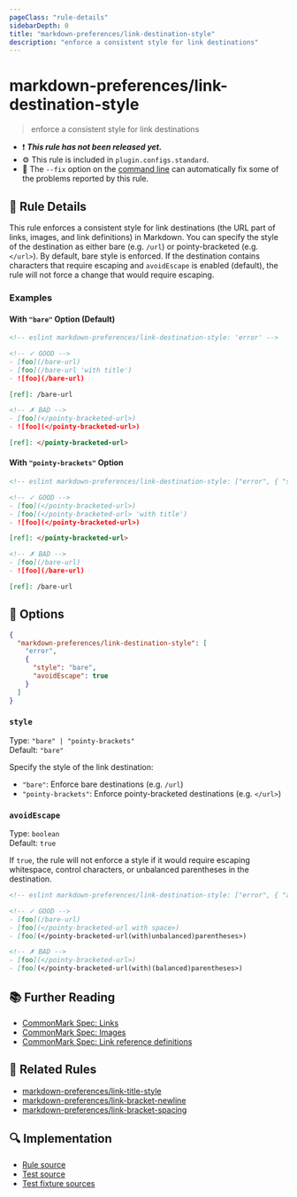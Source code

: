 ```yaml
---
pageClass: "rule-details"
sidebarDepth: 0
title: "markdown-preferences/link-destination-style"
description: "enforce a consistent style for link destinations"
---
```


# markdown-preferences/link-destination-style

> enforce a consistent style for link destinations

- ❗ <badge text="This rule has not been released yet." vertical="middle" type="error"> **_This rule has not been released yet._** </badge>
- ⚙️ This rule is included in `plugin.configs.standard`.
- 🔧 The `--fix` option on the [command line](https://eslint.org/docs/user-guide/command-line-interface#fixing-problems) can automatically fix some of the problems reported by this rule.

## 📖 Rule Details

This rule enforces a consistent style for link destinations (the URL part of links, images, and link definitions) in Markdown.
You can specify the style of the destination as either bare (e.g. `/url`) or pointy-bracketed (e.g. `</url>`).
By default, bare style is enforced. If the destination contains characters that require escaping and `avoidEscape` is enabled (default), the rule will not force a change that would require escaping.

### Examples

#### With `"bare"` Option (Default)

<!-- prettier-ignore-start -->

<!-- eslint-skip -->

```md
<!-- eslint markdown-preferences/link-destination-style: 'error' -->

<!-- ✓ GOOD -->
- [foo](/bare-url)
- [foo](/bare-url 'with title')
- ![foo](/bare-url)

[ref]: /bare-url

<!-- ✗ BAD -->
- [foo](</pointy-bracketed-url>)
- ![foo](</pointy-bracketed-url>)

[ref]: </pointy-bracketed-url>
```

<!-- prettier-ignore-end -->

#### With `"pointy-brackets"` Option

<!-- prettier-ignore-start -->

<!-- eslint-skip -->

```md
<!-- eslint markdown-preferences/link-destination-style: ["error", { "style": "pointy-brackets" }] -->

<!-- ✓ GOOD -->
- [foo](</pointy-bracketed-url>)
- [foo](</pointy-bracketed-url> 'with title')
- ![foo](</pointy-bracketed-url>)

[ref]: </pointy-bracketed-url>

<!-- ✗ BAD -->
- [foo](/bare-url)
- ![foo](/bare-url)

[ref]: /bare-url
```

<!-- prettier-ignore-end -->

## 🔧 Options

```json
{
  "markdown-preferences/link-destination-style": [
    "error",
    {
      "style": "bare",
      "avoidEscape": true
    }
  ]
}
```

### `style`

Type: `"bare" | "pointy-brackets"`\
Default: `"bare"`

Specify the style of the link destination:

- `"bare"`: Enforce bare destinations (e.g. `/url`)
- `"pointy-brackets"`: Enforce pointy-bracketed destinations (e.g. `</url>`)

### `avoidEscape`

Type: `boolean`\
Default: `true`

If `true`, the rule will not enforce a style if it would require escaping whitespace, control characters, or unbalanced parentheses in the destination.

<!-- prettier-ignore-start -->

<!-- eslint-skip -->

```md
<!-- eslint markdown-preferences/link-destination-style: ["error", { "avoidEscape": true }] -->

<!-- ✓ GOOD -->
- [foo](/bare-url)
- [foo](</pointy-bracketed-url with space>)
- [foo](</pointy-bracketed-url(with)unbalanced)parentheses>)

<!-- ✗ BAD -->
- [foo](</pointy-bracketed-url>)
- [foo](</pointy-bracketed-url(with)(balanced)parentheses>)
```

<!-- prettier-ignore-end -->

## 📚 Further Reading

- [CommonMark Spec: Links](https://spec.commonmark.org/0.31.2/#links)
- [CommonMark Spec: Images](https://spec.commonmark.org/0.31.2/#images)
- [CommonMark Spec: Link reference definitions](https://spec.commonmark.org/0.31.2/#link-reference-definitions)

## 👫 Related Rules

- [markdown-preferences/link-title-style](./link-title-style.md)
- [markdown-preferences/link-bracket-newline](./link-bracket-newline.md)
- [markdown-preferences/link-bracket-spacing](./link-bracket-spacing.md)

## 🔍 Implementation

<!-- eslint-disable markdown-links/no-dead-urls -- Auto generated -->

- [Rule source](https://github.com/ota-meshi/eslint-plugin-markdown-preferences/blob/main/src/rules/link-destination-style.ts)
- [Test source](https://github.com/ota-meshi/eslint-plugin-markdown-preferences/blob/main/tests/src/rules/link-destination-style.ts)
- [Test fixture sources](https://github.com/ota-meshi/eslint-plugin-markdown-preferences/tree/main/tests/fixtures/rules/link-destination-style)

<!-- eslint-enable markdown-links/no-dead-urls -- Auto generated -->
